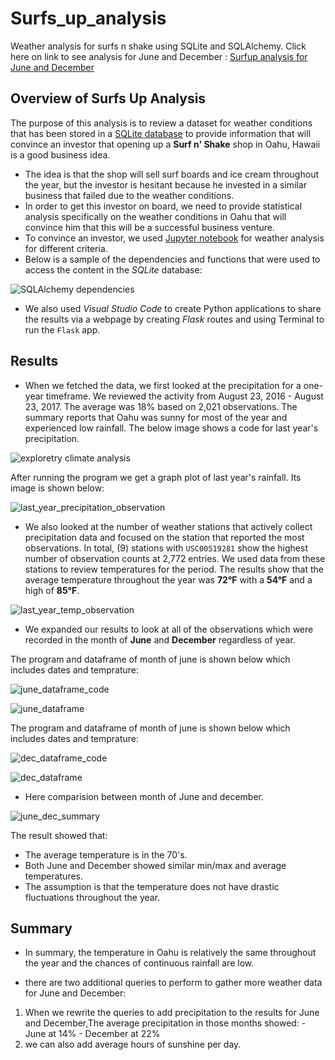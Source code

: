 # Surfs_up_analysis
Weather analysis for surfs n shake using SQLite and SQLAlchemy. Click here on link to see analysis for June and December : [Surfup analysis for June and December](https://github.com/miralchangela/Surf-s_up_analysis/blob/main/SurfsUp_Challenge.ipynb)

## Overview of Surfs Up Analysis

The purpose of this analysis is to review a dataset for weather conditions that has been stored in a [SQLite database](https://github.com/miralchangela/Surf-s_up_analysis/blob/main/hawaii.sqlite) to provide information that will convince an investor that opening up a **Surf n' Shake** shop in Oahu, Hawaii is a good business idea.
 
* The idea is that the shop will sell surf boards and ice cream throughout the year, but the investor is hesitant because he invested in a similar business that failed due to the weather conditions. 
* In order to get this investor on board, we need to provide statistical analysis specifically on the weather conditions in Oahu that will convince him that this will be a successful business venture.
* To convince an investor, we used  [Jupyter notebook](https://github.com/miralchangela/Surf-s_up_analysis/blob/main/climate_analysis.ipynb) for weather analysis for different criteria.
* Below is a sample of the dependencies and functions that were used to access the content in the *SQLite* database:

![SQLAlchemy dependencies](https://github.com/miralchangela/Surf-s_up_analysis/blob/main/Resources/dependencies.png)

* We also used *Visual Studio Code* to create Python applications to share the results via a webpage by creating *Flask* routes and using Terminal to run the `Flask` app.


## Results

* When we fetched the data, we first looked at the precipitation for a one-year timeframe. We reviewed the activity from August 23, 2016 - August 23, 2017. The average was 18% based on 2,021 observations. The summary reports that Oahu was sunny for most of the year and experienced low rainfall. The below image shows a code for last year's precipitation.

![exploretry climate analysis](https://github.com/miralchangela/Surf-s_up_analysis/blob/main/Resources/EDA_for_precipitation_plot.png)

After running the program we get a graph plot of last year's rainfall. Its image is shown below:

![last_year_precipitation_observation](https://github.com/miralchangela/Surf-s_up_analysis/blob/main/Resources/last_year_precipitation_observation.png)

* We also looked at the number of weather stations that actively collect precipitation data and focused on the station that reported the most observations. In total, (9) stations with `USC00519281` show the highest number of observation counts at 2,772 entries. We used data from these stations to review temperatures for the period. The results show that the average temperature throughout the year was **72°F** with a **54°F** and a high of **85°F**.

![last_year_temp_observation](https://github.com/miralchangela/Surf-s_up_analysis/blob/main/Resources/last_year_temp_observation.png)

* We expanded our results to look at all of the observations which were recorded in the month of **June** and **December** regardless of year. 

The program and dataframe of month of june is shown below which includes dates and temprature:

![june_dataframe_code](https://github.com/miralchangela/Surf-s_up_analysis/blob/main/Resources/june_dataframe_code.png)

![june_dataframe](https://github.com/miralchangela/Surf-s_up_analysis/blob/main/Resources/june_dataframe.png)

The program and dataframe of month of june is shown below which includes dates and temprature:

![dec_dataframe_code](https://github.com/miralchangela/Surf-s_up_analysis/blob/main/Resources/dec_dataframe_code.png)

![dec_dataframe](https://github.com/miralchangela/Surf-s_up_analysis/blob/main/Resources/dec_dataframe.png)

* Here comparision between month of June and december.

![june_dec_summary](https://github.com/miralchangela/Surf-s_up_analysis/blob/main/Resources/june_dec_summary.png)

The result showed that:

* The average temperature is in the 70's.
* Both June and December showed similar min/max and average temperatures.
* The assumption is that the temperature does not have drastic fluctuations throughout the year.

## Summary
* In summary, the temperature in Oahu is relatively the same throughout the year and the chances of continuous rainfall are low. 

* there are two additional queries to perform to gather more weather data for June and December:

1)  When we rewrite the queries to add precipitation to the results for June and December,The average precipitation in those months showed:
        - June at 14%
        - December at 22%
2) we can also add average hours of sunshine per day.






